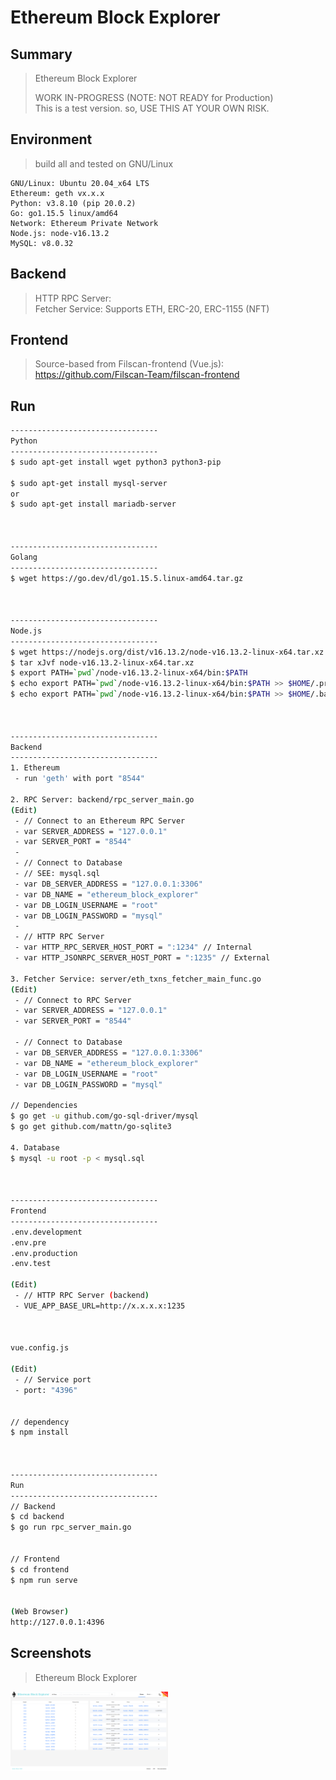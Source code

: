 # Ethereum Block Explorer


Summary
----------
> Ethereum Block Explorer </br>
>
> WORK IN-PROGRESS (NOTE: NOT READY for Production) </br>
> This is a test version. so, USE THIS AT YOUR OWN RISK.


Environment
----------
> build all and tested on GNU/Linux

    GNU/Linux: Ubuntu 20.04_x64 LTS
    Ethereum: geth vx.x.x
    Python: v3.8.10 (pip 20.0.2)
    Go: go1.15.5 linux/amd64
    Network: Ethereum Private Network
    Node.js: node-v16.13.2
    MySQL: v8.0.32


Backend
----------
> HTTP RPC Server: </br>
> Fetcher Service: Supports ETH, ERC-20, ERC-1155 (NFT)


Frontend
----------
> Source-based from Filscan-frontend (Vue.js): https://github.com/Filscan-Team/filscan-frontend


Run
----------
```sh
---------------------------------
Python
---------------------------------
$ sudo apt-get install wget python3 python3-pip

$ sudo apt-get install mysql-server
or
$ sudo apt-get install mariadb-server



---------------------------------
Golang
---------------------------------
$ wget https://go.dev/dl/go1.15.5.linux-amd64.tar.gz



---------------------------------
Node.js
---------------------------------
$ wget https://nodejs.org/dist/v16.13.2/node-v16.13.2-linux-x64.tar.xz
$ tar xJvf node-v16.13.2-linux-x64.tar.xz
$ export PATH=`pwd`/node-v16.13.2-linux-x64/bin:$PATH
$ echo export PATH=`pwd`/node-v16.13.2-linux-x64/bin:$PATH >> $HOME/.profile
$ echo export PATH=`pwd`/node-v16.13.2-linux-x64/bin:$PATH >> $HOME/.bashrc



---------------------------------
Backend
---------------------------------
1. Ethereum
 - run 'geth' with port "8544"

2. RPC Server: backend/rpc_server_main.go
(Edit)
 - // Connect to an Ethereum RPC Server
 - var SERVER_ADDRESS = "127.0.0.1"
 - var SERVER_PORT = "8544"
 -
 - // Connect to Database
 - // SEE: mysql.sql
 - var DB_SERVER_ADDRESS = "127.0.0.1:3306"
 - var DB_NAME = "ethereum_block_explorer"
 - var DB_LOGIN_USERNAME = "root"
 - var DB_LOGIN_PASSWORD = "mysql"
 -
 - // HTTP RPC Server
 - var HTTP_RPC_SERVER_HOST_PORT = ":1234" // Internal
 - var HTTP_JSONRPC_SERVER_HOST_PORT = ":1235" // External

3. Fetcher Service: server/eth_txns_fetcher_main_func.go
(Edit)
 - // Connect to RPC Server
 - var SERVER_ADDRESS = "127.0.0.1"
 - var SERVER_PORT = "8544"

 - // Connect to Database
 - var DB_SERVER_ADDRESS = "127.0.0.1:3306"
 - var DB_NAME = "ethereum_block_explorer"
 - var DB_LOGIN_USERNAME = "root"
 - var DB_LOGIN_PASSWORD = "mysql"

// Dependencies
$ go get -u github.com/go-sql-driver/mysql
$ go get github.com/mattn/go-sqlite3

4. Database
$ mysql -u root -p < mysql.sql



---------------------------------
Frontend
---------------------------------
.env.development
.env.pre
.env.production
.env.test

(Edit)
 - // HTTP RPC Server (backend)
 - VUE_APP_BASE_URL=http://x.x.x.x:1235



vue.config.js

(Edit)
 - // Service port
 - port: "4396"


// dependency
$ npm install



---------------------------------
Run
---------------------------------
// Backend
$ cd backend
$ go run rpc_server_main.go


// Frontend
$ cd frontend
$ npm run serve


(Web Browser)
http://127.0.0.1:4396

```


Screenshots
----------

> Ethereum Block Explorer </br>
<img src="https://github.com/godmode2k/eth_block_explorer/raw/main/screenshot.png" width="50%" height="50%">

